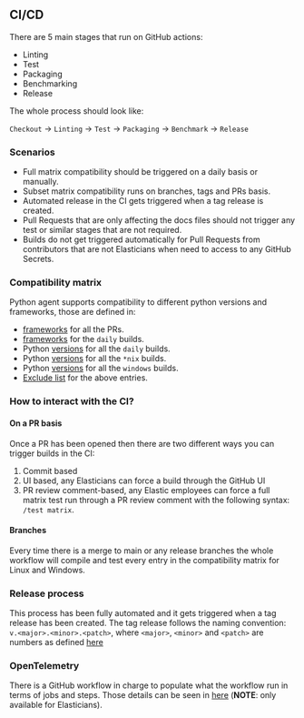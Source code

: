 ## CI/CD

There are 5 main stages that run on GitHub actions:

* Linting
* Test
* Packaging
* Benchmarking
* Release

The whole process should look like:

`Checkout` -> `Linting` -> `Test` -> `Packaging` -> `Benchmark` -> `Release`

### Scenarios

* Full matrix compatibility should be triggered on a daily basis or manually.
* Subset matrix compatibility runs on branches, tags and PRs basis.
* Automated release in the CI gets triggered when a tag release is created.
* Pull Requests that are only affecting the docs files should not trigger any test or similar stages that are not required.
* Builds do not get triggered automatically for Pull Requests from contributors that are not Elasticians when need to access to any GitHub Secrets.

### Compatibility matrix

Python agent supports compatibility to different python versions and frameworks, those are defined in:

* [frameworks](https://github.com/elastic/apm-agent-python/blob/main/.ci/.matrix_framework.yml) for all the PRs.
* [frameworks](https://github.com/elastic/apm-agent-python/blob/main/.ci/.matrix_framework_full.yml) for the `daily` builds.
* Python [versions](https://github.com/elastic/apm-agent-python/blob/main/.ci/.matrix_python_full.yml) for all the `daily` builds.
* Python [versions](https://github.com/elastic/apm-agent-python/blob/main/.ci/.matrix_python.yml) for all the `*nix` builds.
* Python [versions](https://github.com/elastic/apm-agent-python/blob/1e38ec53115edc70c36c6485259733a8cde02ed9/.github/workflows/test.yml#L88-L101) for all the `windows` builds.
* [Exclude list](https://github.com/elastic/apm-agent-python/blob/main/.ci/.matrix_exclude.yml) for the above entries.

### How to interact with the CI?

#### On a PR basis

Once a PR has been opened then there are two different ways you can trigger builds in the CI:

1. Commit based
1. UI based, any Elasticians can force a build through the GitHub UI
1. PR review comment-based, any Elastic employees can force a full matrix test run through a PR review comment with the following syntax: `/test matrix`.

#### Branches

Every time there is a merge to main or any release branches the whole workflow will compile and test every entry in the compatibility matrix for Linux and Windows.

### Release process

This process has been fully automated and it gets triggered when a tag release has been created.
The tag release follows the naming convention: `v.<major>.<minor>.<patch>`, where `<major>`, `<minor>` and `<patch>` are numbers as defined [here](https://github.com/elastic/apm-agent-python/blob/1e38ec53115edc70c36c6485259733a8cde02ed9/.github/workflows/release.yml#L5-L6C1)

### OpenTelemetry

There is a GitHub workflow in charge to populate what the workflow run in terms of jobs and steps. Those details can be seen in [here](https://ela.st/oblt-ci-cd-stats) (**NOTE**: only available for Elasticians).

